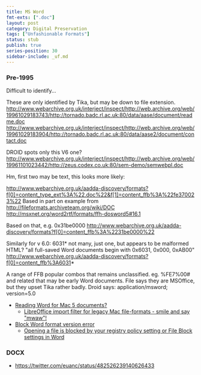 ```yaml
---
title: MS Word
fmt-exts: [".doc"]
layout: post
category: Digital Preservation
tags: ["Unfashionable Formats"]
status: stub
publish: true
series-position: 30
sidebar-include: _uf.md
---
```


### Pre-1995 ###
Difficult to identify...

These are only identified by Tika, but may be down to file extension.
http://www.webarchive.org.uk/interject/inspect/http://web.archive.org/web/19961029183743/http://tornado.badc.rl.ac.uk:80/data/aase/document/readme.doc
http://www.webarchive.org.uk/interject/inspect/http://web.archive.org/web/19961029183904/http://tornado.badc.rl.ac.uk:80/data/aase2/document/contact.doc

DROID spots only this V6 one?
http://www.webarchive.org.uk/interject/inspect/http://web.archive.org/web/19961101023442/http://zeus.codex.co.uk:80/sem-demo/semwebpl.doc

Hm, first two may be text, this looks more likely:

http://www.webarchive.org.uk/aadda-discovery/formats?f[0]=content_type_ext%3A%22.doc%22&f[1]=content_ffb%3A%22fe370023%22
Based in part on example from 
http://fileformats.archiveteam.org/wiki/DOC
http://msxnet.org/word2rtf/formats/ffh-dosword5#16.1

Based on that, e.g. 0x31be0000
http://www.webarchive.org.uk/aadda-discovery/formats?f[0]=content_ffb%3A%2231be0000%22

Similarly for v 6.0: 6031* not many, just one, but appears to be malformed HTML?
"all full-saved Word documents begin with 0x6031, 0x000, 0xAB00"
http://www.webarchive.org.uk/aadda-discovery/formats?f[0]=content_ffb%3A6031*

A range of FFB popular combos that remains unclassified. eg. %FE7%00# and related that may be early Word documents.
File says they are MSOffice, but they upset Tika rather badly.
Droid says: application/msword; version=5.0

* [Reading Word for Mac 5 documents?](https://twitter.com/mistydemeo/status/588002626123341824)
    * [LibreOffice import filter for legacy Mac file-formats - smile and say "mwaw"!](http://fridrich.blogspot.co.uk/2013/06/libreoffice-import-filter-for-legacy.html)
* [Block Word format version error](https://twitter.com/mistydemeo/status/588003829565693953)
    * [Opening a file is blocked by your registry policy setting or File Block settings in Word](https://support.microsoft.com/en-us/kb/922849)

### DOCX ###
* https://twitter.com/euanc/status/482526239140626433


